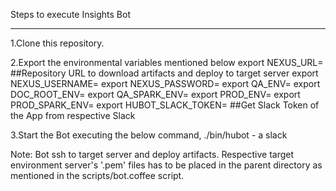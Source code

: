 Steps to execute Insights Bot
*****************************
1.Clone this repository.

2.Export the environmental variables mentioned below
	export NEXUS_URL=                         ##Repository URL to download artifacts and deploy to target server
	export NEXUS_USERNAME=
	export NEXUS_PASSWORD=
	export QA_ENV=
	export DOC_ROOT_ENV=
	export QA_SPARK_ENV=
	export PROD_ENV=
	export PROD_SPARK_ENV=
	export HUBOT_SLACK_TOKEN=                 ##Get Slack Token of the App from respective Slack 
	
3.Start the Bot executing the below command, 
	./bin/hubot - a slack

Note: Bot ssh to target server and deploy artifacts. Respective target environment server's '.pem' files has to be placed in the parent directory as mentioned in the scripts/bot.coffee script.
